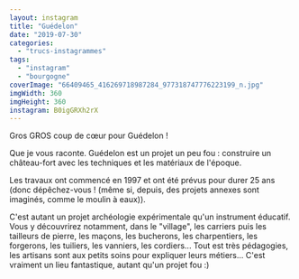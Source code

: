 ```yaml
---
layout: instagram
title: "Guédelon"
date: "2019-07-30"
categories: 
  - "trucs-instagrammes"
tags: 
  - "instagram"
  - "bourgogne"
coverImage: "66409465_416269718987284_977318747776223199_n.jpg"
imgWidth: 360
imgHeight: 360
instagram: B0igGRXh2rX
---
```


Gros GROS coup de cœur pour Guédelon !

Que je vous raconte. Guédelon est un projet un peu fou : construire un château-fort avec les techniques et les matériaux de l'époque.

Les travaux ont commencé en 1997 et ont été prévus pour durer 25 ans (donc dépêchez-vous ! (même si, depuis, des projets annexes sont imaginés, comme le moulin à eaux)).

C'est autant un projet archéologie expérimentale qu'un instrument éducatif. Vous y découvrirez notamment, dans le "village", les carriers puis les tailleurs de pierre, les maçons, les bucherons, les charpentiers, les forgerons, les tuiliers, les vanniers, les cordiers... Tout est très pédagogies, les artisans sont aux petits soins pour expliquer leurs métiers... C'est vraiment un lieu fantastique, autant qu'un projet fou :)
